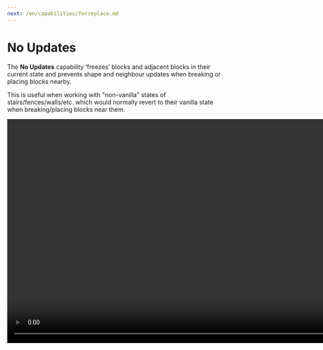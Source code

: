 ```yaml
---
next: /en/capabilities/forceplace.md
---
```


# No Updates

The **No Updates** capability ‘freezes’ blocks and adjacent blocks in their current state and prevents shape and neighbour updates when breaking or placing blocks nearby.

This is useful when working with "non-vanilla" states of stairs/fences/walls/etc. which would normally revert to their vanilla state when breaking/placing blocks near them.

<video width="960" height="520" controls autoplay loop>
    <source src="/images/NoUpdates.mp4" type="video/mp4">
</video>

